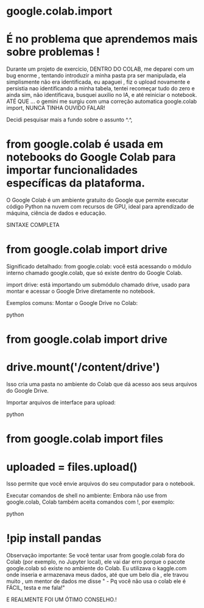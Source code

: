 # google.colab.import

# É no problema que aprendemos mais sobre problemas ! 

Durante um projeto de exercicio, DENTRO DO COLAB, me deparei com um bug enorme , 
tentando introduzir a minha pasta pra ser manipulada, ela simplismente não era identificada, eu apaguei , fiz o upload novamente e persistia nao identificando a minha tabela, tentei recomeçar tudo do zero e ainda sim,
não identificava, busquei auxilio no IA, e até reiniciar o notebook. ATÉ QUE ... o gemini me surgiu com uma correção automatica  google.colab import, NUNCA TINHA OUVIDO FALAR! 

Decidi pesquisar mais a fundo sobre o assunto ^.^,

# from google.colab é usada em notebooks do Google Colab para importar funcionalidades específicas da plataforma. 


O Google Colab é um ambiente gratuito do Google que permite executar código Python na nuvem com recursos de GPU,
ideal para aprendizado de máquina, ciência de dados e educação.

SINTAXE COMPLETA 

# from google.colab import drive

Significado detalhado:
from google.colab: você está acessando o módulo interno chamado google.colab, que só existe dentro do Google Colab.

import drive: está importando um submódulo chamado drive, usado para montar e acessar o Google Drive diretamente no notebook.

Exemplos comuns:
Montar o Google Drive no Colab:

python

# from google.colab import drive
# drive.mount('/content/drive')
Isso cria uma pasta no ambiente do Colab que dá acesso aos seus arquivos do Google Drive.

Importar arquivos de interface para upload:

python

# from google.colab import files
# uploaded = files.upload()
Isso permite que você envie arquivos do seu computador para o notebook.

Executar comandos de shell no ambiente:
Embora não use from google.colab, Colab também aceita comandos com !, por exemplo:

python

# !pip install pandas
Observação importante:
Se você tentar usar from google.colab fora do Colab (por exemplo, no Jupyter local), ele vai dar erro porque o pacote google.colab só existe no ambiente do Colab.
Eu utilizava o kaggle.com onde inseria e armazenava meus dados, até que um belo dia , ele travou muito , um mentor de dados me disse " - Pq você não usa o colab ele é FÁCIL, testa e me fala!" 

E REALMENTE FOI UM ÓTIMO CONSELHO.! 








